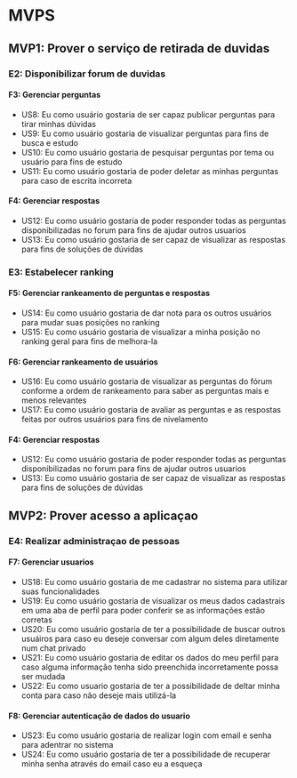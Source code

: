 # MVPS

## MVP1: Prover o serviço de retirada de duvidas
### E2: Disponibilizar forum de duvidas
#### F3: Gerenciar perguntas
- US8: Eu como usuário gostaria de ser capaz publicar perguntas para tirar minhas dúvidas
- US9: Eu como usuário gostaria de visualizar perguntas  para fins de busca e estudo
- US10: Eu como usuário gostaria de pesquisar perguntas por tema ou usuário para fins de estudo
- US11: Eu como usuário gostaria de poder deletar as minhas perguntas para caso de escrita incorreta
#### F4: Gerenciar respostas
- US12: Eu como usuário gostaria de poder responder todas as perguntas disponibilizadas no forum para fins de ajudar outros usuarios
- US13: Eu como usuário gostaria de ser capaz de visualizar as respostas para fins de soluções de dúvidas

### E3: Estabelecer ranking
#### F5: Gerenciar rankeamento de perguntas e respostas
- US14: Eu como usuário gostaria de dar nota para os outros usuários para mudar suas posições no ranking
- US15: Eu como usuário gostaria de visualizar a minha posição no ranking geral para fins de melhora-la

#### F6: Gerenciar rankeamento de usuários
- US16: Eu como usuário gostaria de visualizar as perguntas do fórum conforme a ordem de rankeamento para saber as perguntas mais e menos relevantes
- US17: Eu como usuário gostaria de avaliar as perguntas e as respostas feitas por outros usuários para fins de nivelamento

#### F4: Gerenciar respostas
- US12: Eu como usuário gostaria de poder responder todas as perguntas disponibilizadas no forum para fins de ajudar outros usuarios
- US13: Eu como usuário gostaria de ser capaz de visualizar as respostas para fins de soluções de dúvidas
	

## MVP2: Prover acesso a aplicaçao


### E4: Realizar administraçao de pessoas
#### F7: Gerenciar  usuarios
- US18: Eu como usuário gostaria de me cadastrar no sistema para utilizar suas funcionalidades
- US19: Eu como usuário gostaria de visualizar os meus dados cadastrais em uma aba de perfil para poder conferir se as informações estão corretas
- US20: Eu como usuário gostaria de ter a possibilidade de buscar outros usuáiros para caso eu deseje conversar com algum deles diretamente num chat privado
- US21: Eu como usuário gostaria de editar os dados do meu perfil para caso alguma informação tenha sido preenchida incorretamente possa ser mudada
- US22: Eu como usuario gostaria de ter a possibilidade de deltar minha conta para caso não deseje mais utilizá-la

#### F8: Gerenciar autenticação de dados do usuario
- US23: Eu como usuário gostaria de realizar login com email e senha para adentrar no sistema
- US24: Eu como usuário gostaria de ter a possibilidade de recuperar minha senha através do email caso eu a esqueça